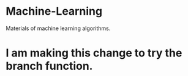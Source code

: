 # Machine-Learning
Materials of machine learning algorithms.
# I am making this change to try the branch function.
